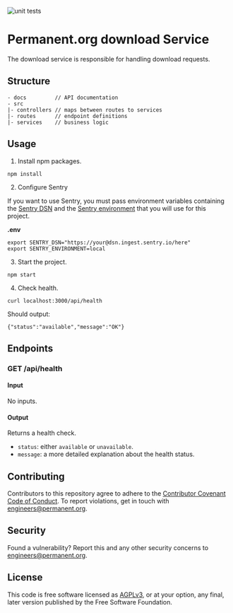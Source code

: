 ![unit tests](https://github.com/PermanentOrg/download-service/workflows/unit%20tests/badge.svg)
# Permanent.org download Service

The download service is responsible for handling download requests.

## Structure

```
- docs         // API documentation
- src
|- controllers // maps between routes to services
|- routes      // endpoint definitions
|- services    // business logic
```

## Usage

1. Install npm packages.

```
npm install
```

2. Configure Sentry

If you want to use Sentry, you must pass environment variables containing the [Sentry DSN]() and the [Sentry environment](https://docs.sentry.io/product/sentry-basics/environments/) that you will use for this project.

**.env**
```
export SENTRY_DSN="https://your@dsn.ingest.sentry.io/here"
export SENTRY_ENVIRONMENT=local
```

3. Start the project.

```
npm start
```

4. Check health.

```
curl localhost:3000/api/health
```

Should output:

```
{"status":"available","message":"OK"}
```

## Endpoints

### GET /api/health
#### Input
No inputs.

#### Output
Returns a health check.

- `status`: either `available` or `unavailable`.
- `message`: a more detailed explanation about the health status.

## Contributing

Contributors to this repository agree to adhere to the [Contributor Covenant Code of Conduct](CODE_OF_CONDUCT.md). To report violations, get in touch with engineers@permanent.org.

## Security

Found a vulnerability? Report this and any other security concerns to engineers@permanent.org.

## License

This code is free software licensed as [AGPLv3](LICENSE), or at your
option, any final, later version published by the Free Software
Foundation.
